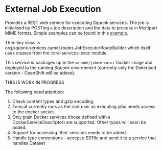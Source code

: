 # External Job Execution

Provides a REST web service for executing Squonk services.
The job is initialised by POSTing a job description and the data to process in Multipart MIME format.
Simple examples can be found in this [example](src/test/execute.sh).

Then key class is org.squonk.services.camel.routes.JobExecutorRouteBuilder which itself uses classes from
the core-services-exec module.

This service is packages up in the `squonk/jobexecutor` Docker image and deployed to the running Squonk
environment (currently only the Dokerised version - OpenShift will be added).

THIS IS WORK IN PROGRESS

The following need attention:

1. Check content types and gzip encoding.
1. Tomcat currently runs as the root user as executing jobs needs access to the docker socket.
1. Only plain Docker services (those defined with a DockerServiceDescriptor) are supported.
Other types will soon be added.
1. Support for accessing 'thin' services needs to be added.
1. Handle type conversions - accept a SDFile and send it to a service that handles Dataset 
